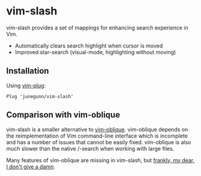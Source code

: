 vim-slash
=========

vim-slash provides a set of mappings for enhancing search experience in Vim.

- Automatically clears search highlight when cursor is moved
- Improved star-search (visual-mode, highlighting without moving)

Installation
------------

Using [vim-plug](https://github.com/junegunn/vim-plug):

```vim
Plug 'junegunn/vim-slash'
```

Comparison with vim-oblique
---------------------------

vim-slash is a smaller alternative to [vim-oblique][ob]. vim-oblique depends
on the reimplementation of Vim command-line interface which is incomplete and
has a number of issues that cannot be easily fixed. vim-oblique is also much
slower than the native /-search when working with large files.

Many features of vim-oblique are missing in vim-slash, but [frankly, my dear,
I don't give a damn][damn].

[ob]:   https://github.com/junegunn/vim-oblique
[damn]: https://en.wikipedia.org/wiki/Frankly,_my_dear,_I_don%27t_give_a_damn
